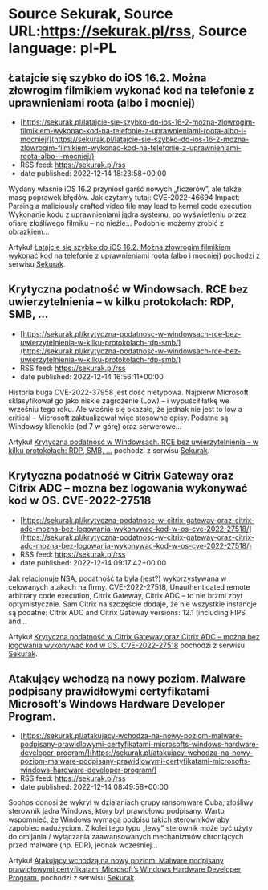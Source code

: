 # Source Sekurak, Source URL:https://sekurak.pl/rss, Source language: pl-PL

## Łatajcie się szybko do iOS 16.2. Można złowrogim filmikiem wykonać kod na telefonie z uprawnieniami roota (albo i mocniej)
 - [https://sekurak.pl/latajcie-sie-szybko-do-ios-16-2-mozna-zlowrogim-filmikiem-wykonac-kod-na-telefonie-z-uprawnieniami-roota-albo-i-mocniej/](https://sekurak.pl/latajcie-sie-szybko-do-ios-16-2-mozna-zlowrogim-filmikiem-wykonac-kod-na-telefonie-z-uprawnieniami-roota-albo-i-mocniej/)
 - RSS feed: https://sekurak.pl/rss
 - date published: 2022-12-14 18:23:58+00:00

<p>Wydany właśnie iOS 16.2 przyniósł garść nowych &#8222;ficzerów&#8221;, ale także masę poprawek błędów. Jak czytamy tutaj: CVE-2022-46694 Impact: Parsing a maliciously crafted video file may lead to kernel code execution Wykonanie kodu z uprawnieniami jądra systemu, po wyświetleniu przez ofiarę złośliwego filmiku &#8211; no nieźle&#8230; Podobnie możemy zrobić z obrazkiem...</p>
<p>Artykuł <a href="https://sekurak.pl/latajcie-sie-szybko-do-ios-16-2-mozna-zlowrogim-filmikiem-wykonac-kod-na-telefonie-z-uprawnieniami-roota-albo-i-mocniej/" rel="nofollow">Łatajcie się szybko do iOS 16.2. Można złowrogim filmikiem wykonać kod na telefonie z uprawnieniami roota (albo i mocniej)</a> pochodzi z serwisu <a href="https://sekurak.pl" rel="nofollow">Sekurak</a>.</p>

## Krytyczna podatność w Windowsach. RCE bez uwierzytelnienia – w kilku protokołach: RDP, SMB, …
 - [https://sekurak.pl/krytyczna-podatnosc-w-windowsach-rce-bez-uwierzytelnienia-w-kilku-protokolach-rdp-smb/](https://sekurak.pl/krytyczna-podatnosc-w-windowsach-rce-bez-uwierzytelnienia-w-kilku-protokolach-rdp-smb/)
 - RSS feed: https://sekurak.pl/rss
 - date published: 2022-12-14 16:56:11+00:00

<p>Historia buga CVE-2022-37958 jest dość nietypowa. Najpierw Microsoft sklasyfikował go jako niskie zagrożenie (Low) &#8211; i wypuścił łatkę we wrześniu tego roku. Ale właśnie się okazało, że jednak nie jest to low a critical &#8211; Microsoft zaktualizował więc stosowne opisy. Podatne są Windowsy klienckie (od 7 w górę) oraz serwerowe...</p>
<p>Artykuł <a href="https://sekurak.pl/krytyczna-podatnosc-w-windowsach-rce-bez-uwierzytelnienia-w-kilku-protokolach-rdp-smb/" rel="nofollow">Krytyczna podatność w Windowsach. RCE bez uwierzytelnienia &#8211; w kilku protokołach: RDP, SMB, &#8230;</a> pochodzi z serwisu <a href="https://sekurak.pl" rel="nofollow">Sekurak</a>.</p>

## Krytyczna podatność w Citrix Gateway oraz Citrix ADC – można bez logowania wykonywać kod w OS. CVE-2022-27518
 - [https://sekurak.pl/krytyczna-podatnosc-w-citrix-gateway-oraz-citrix-adc-mozna-bez-logowania-wykonywac-kod-w-os-cve-2022-27518/](https://sekurak.pl/krytyczna-podatnosc-w-citrix-gateway-oraz-citrix-adc-mozna-bez-logowania-wykonywac-kod-w-os-cve-2022-27518/)
 - RSS feed: https://sekurak.pl/rss
 - date published: 2022-12-14 09:17:42+00:00

<p>Jak relacjonuje NSA, podatność ta była (jest?) wykorzystywana w celowanych atakach na firmy. CVE-2022-27518, Unauthenticated remote arbitrary code execution, Citrix Gateway, Citrix ADC &#8211; to nie brzmi zbyt optymistycznie. Sam Citrix na szczęście dodaje, że nie wszystkie instancje są podatne: Citrix ADC and Citrix Gateway versions: 12.1 (including FIPS and...</p>
<p>Artykuł <a href="https://sekurak.pl/krytyczna-podatnosc-w-citrix-gateway-oraz-citrix-adc-mozna-bez-logowania-wykonywac-kod-w-os-cve-2022-27518/" rel="nofollow">Krytyczna podatność w Citrix Gateway oraz Citrix ADC &#8211; można bez logowania wykonywać kod w OS. CVE-2022-27518</a> pochodzi z serwisu <a href="https://sekurak.pl" rel="nofollow">Sekurak</a>.</p>

## Atakujący wchodzą na nowy poziom. Malware podpisany prawidłowymi certyfikatami Microsoft’s Windows Hardware Developer Program.
 - [https://sekurak.pl/atakujacy-wchodza-na-nowy-poziom-malware-podpisany-prawidlowymi-certyfikatami-microsofts-windows-hardware-developer-program/](https://sekurak.pl/atakujacy-wchodza-na-nowy-poziom-malware-podpisany-prawidlowymi-certyfikatami-microsofts-windows-hardware-developer-program/)
 - RSS feed: https://sekurak.pl/rss
 - date published: 2022-12-14 08:49:58+00:00

<p>Sophos donosi że wykrył w działaniach grupy ransomware Cuba, złośliwy sterownik jądra Windows, który był prawidłowo podpisany. Warto wspomnieć, że Windows wymaga podpisu takich sterowników aby zapobiec nadużyciom. Z kolei tego typu &#8222;lewy&#8221; sterownik może być użyty do omijania / wyłączania zaawansowanych mechanizmów chroniących przed malware (np. EDR), jednak wcześniej...</p>
<p>Artykuł <a href="https://sekurak.pl/atakujacy-wchodza-na-nowy-poziom-malware-podpisany-prawidlowymi-certyfikatami-microsofts-windows-hardware-developer-program/" rel="nofollow">Atakujący wchodzą na nowy poziom. Malware podpisany prawidłowymi certyfikatami Microsoft’s Windows Hardware Developer Program.</a> pochodzi z serwisu <a href="https://sekurak.pl" rel="nofollow">Sekurak</a>.</p>
